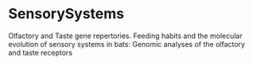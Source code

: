 # SensorySystems
Olfactory and Taste gene repertories.  Feeding habits and the molecular evolution of sensory systems in bats: Genomic analyses of the olfactory and taste receptors
